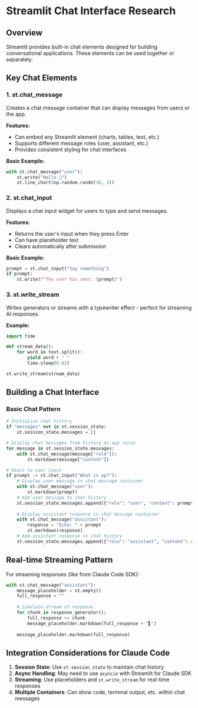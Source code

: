 # Streamlit Chat Interface Research

## Overview
Streamlit provides built-in chat elements designed for building conversational applications. These elements can be used together or separately.

## Key Chat Elements

### 1. st.chat_message
Creates a chat message container that can display messages from users or the app.

**Features:**
- Can embed any Streamlit element (charts, tables, text, etc.)
- Supports different message roles (user, assistant, etc.)
- Provides consistent styling for chat interfaces

**Basic Example:**
```python
with st.chat_message("user"):
    st.write("Hello 👋")
    st.line_chart(np.random.randn(30, 3))
```

### 2. st.chat_input
Displays a chat input widget for users to type and send messages.

**Features:**
- Returns the user's input when they press Enter
- Can have placeholder text
- Clears automatically after submission

**Basic Example:**
```python
prompt = st.chat_input("Say something")
if prompt:
    st.write(f"The user has sent: {prompt}")
```

### 3. st.write_stream
Writes generators or streams with a typewriter effect - perfect for streaming AI responses.

**Example:**
```python
import time

def stream_data():
    for word in text.split():
        yield word + " "
        time.sleep(0.02)

st.write_stream(stream_data)
```

## Building a Chat Interface

### Basic Chat Pattern
```python
# Initialize chat history
if "messages" not in st.session_state:
    st.session_state.messages = []

# Display chat messages from history on app rerun
for message in st.session_state.messages:
    with st.chat_message(message["role"]):
        st.markdown(message["content"])

# React to user input
if prompt := st.chat_input("What is up?"):
    # Display user message in chat message container
    with st.chat_message("user"):
        st.markdown(prompt)
    # Add user message to chat history
    st.session_state.messages.append({"role": "user", "content": prompt})
    
    # Display assistant response in chat message container
    with st.chat_message("assistant"):
        response = "Echo: " + prompt
        st.markdown(response)
    # Add assistant response to chat history
    st.session_state.messages.append({"role": "assistant", "content": response})
```

## Real-time Streaming Pattern
For streaming responses (like from Claude Code SDK):

```python
with st.chat_message("assistant"):
    message_placeholder = st.empty()
    full_response = ""
    
    # Simulate stream of response
    for chunk in response_generator():
        full_response += chunk
        message_placeholder.markdown(full_response + "▌")
    
    message_placeholder.markdown(full_response)
```

## Integration Considerations for Claude Code
1. **Session State**: Use `st.session_state` to maintain chat history
2. **Async Handling**: May need to use `asyncio` with Streamlit for Claude SDK
3. **Streaming**: Use placeholders and `st.write_stream` for real-time responses
4. **Multiple Containers**: Can show code, terminal output, etc. within chat messages